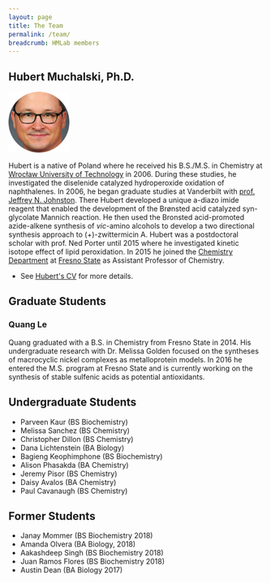 ```yaml
---
layout: page
title: The Team
permalink: /team/
breadcrumb: HMLab members
---
```


## Hubert Muchalski, Ph.D.

<img src="/img/hm-circle2.png" width="120" />

Hubert is a native of Poland where he received his B.S./M.S. in Chemistry at [Wrocław University of Technology][pwr] in 2006. During these studies, he investigated the diselenide catalyzed hydroperoxide oxidation of naphthalenes. In 2006, he began graduate studies at Vanderbilt with [prof. Jeffrey N. Johnston][jnj]. There Hubert developed a unique a-diazo imide reagent that enabled the development of the Brønsted acid catalyzed syn-glycolate Mannich reaction. He then used the Bronsted acid-promoted azide-alkene synthesis of _vic_-amino alcohols to develop a two directional synthesis approach to (+)-zwittermicin A. Hubert was a postdoctoral scholar with prof. Ned Porter until 2015 where he investigated kinetic isotope effect of lipid peroxidation. In 2015 he joined the [Chemistry Department][csm-chem] at [Fresno State][csuf] as Assistant Professor of Chemistry.

- See [Hubert's CV][cv] for more details.

## Graduate Students

### Quang Le

Quang graduated with a B.S. in Chemistry from Fresno State in 2014. His undergraduate research with Dr. Melissa Golden focused on the syntheses of macrocyclic nickel complexes as metalloprotein models. In 2016 he entered the M.S. program at Fresno State and is currently working on the synthesis of stable sulfenic acids as potential antioxidants.

## Undergraduate Students

* Parveen Kaur (BS Biochemistry)
* Melissa Sanchez (BS Chemistry)
* Christopher Dillon (BS Chemistry)
* Dana Lichtenstein (BA Biology)
* Bagieng Keophimphone (BS Biochemistry)
* Alison Phasakda (BA Chemistry)
* Jeremy Pisor (BS Chemistry)
* Daisy Avalos (BA Chemistry)
* Paul Cavanaugh (BS Chemistry) 

## Former Students

* Janay Mommer (BS Biochemistry 2018)
* Amanda Olvera (BA Biology, 2018)
* Aakashdeep Singh (BS Biochemistry 2018)
* Juan Ramos Flores (BS Biochemistry 2018)
* Austin Dean (BA Biology 2017)

[csm-chem]: http://www.fresnostate.edu/csm/chemistry
[csuf]: http://www.fresnostate.edu
[pwr]: http://pwr.edu.pl/en/
[jnj]: http://johnstonchemistry.org/
[cv]: /downloads/vitae.pdf
